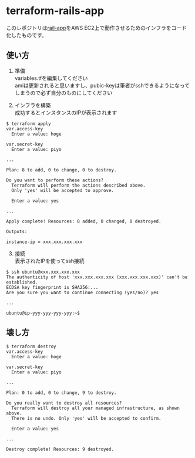 # terraform-rails-app
このレポジトリは[rail-app](https://github.com/YunosukeY/rails-app)をAWS EC2上で動作させるためのインフラをコード化したものです。

## 使い方
1. 準備  
  variables.tfを編集してください  
  amiは更新されると思いますし、pubic-keyは筆者がsshできるようになってしまうので必ず自分のものにしてください

2. インフラを構築  
  成功するとインスタンスのIPが表示されます
```Shell
$ terraform apply
var.access-key
  Enter a value: hoge

var.secret-key
  Enter a value: piyo

...

Plan: 8 to add, 0 to change, 0 to destroy.

Do you want to perform these actions?
  Terraform will perform the actions described above.
  Only 'yes' will be accepted to approve.

  Enter a value: yes

...

Apply complete! Resources: 8 added, 0 changed, 0 destroyed.

Outputs:

instance-ip = xxx.xxx.xxx.xxx
```

3. 接続  
  表示されたIPを使ってssh接続
```Shell
$ ssh ubuntu@xxx.xxx.xxx.xxx
The authenticity of host 'xxx.xxx.xxx.xxx (xxx.xxx.xxx.xxx)' can't be established.
ECDSA key fingerprint is SHA256:...
Are you sure you want to continue connecting (yes/no)? yes

...

ubuntu@ip-yyy-yyy-yyy-yyy:~$ 
```

## 壊し方
```Shell
$ terraform destroy
var.access-key
  Enter a value: hoge

var.secret-key
  Enter a value: piyo

...

Plan: 0 to add, 0 to change, 9 to destroy.

Do you really want to destroy all resources?
  Terraform will destroy all your managed infrastructure, as shown above.
  There is no undo. Only 'yes' will be accepted to confirm.

  Enter a value: yes

...

Destroy complete! Resources: 9 destroyed.
```
